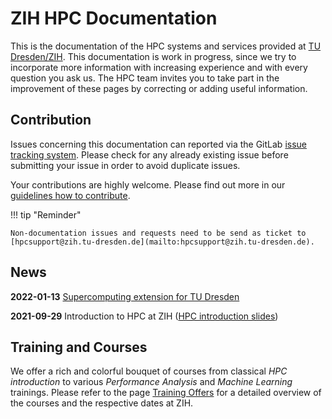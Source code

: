 # ZIH HPC Documentation

This is the documentation of the HPC systems and services provided at
[TU Dresden/ZIH](https://tu-dresden.de/zih/). This documentation is work in progress, since we try
to incorporate more information with increasing experience and with every question you ask us. The
HPC team invites you to take part in the improvement of these pages by correcting or adding useful
information.

## Contribution

Issues concerning this documentation can reported via the GitLab
[issue tracking system](https://gitlab.hrz.tu-chemnitz.de/zih/hpcsupport/hpc-compendium/-/issues).
Please check for any already existing issue before submitting your issue in order to avoid duplicate
issues.

Your contributions are highly welcome. Please find out more in our [guidelines how to contribute](contrib/howto_contribute.md).

!!! tip "Reminder"

    Non-documentation issues and requests need to be send as ticket to
    [hpcsupport@zih.tu-dresden.de](mailto:hpcsupport@zih.tu-dresden.de).

## News

**2022-01-13** [Supercomputing extension for TU Dresden](https://tu-dresden.de/zih/die-einrichtung/news/supercomputing-cluster-2022)

**2021-09-29** Introduction to HPC at ZIH ([HPC introduction slides](misc/HPC-Introduction.pdf))

## Training and Courses

We offer a rich and colorful bouquet of courses from classical *HPC introduction* to various
*Performance Analysis* and *Machine Learning* trainings. Please refer to the page
[Training Offers](https://tu-dresden.de/zih/hochleistungsrechnen/nhr-training)
for a detailed overview of the courses and the respective dates at ZIH.
